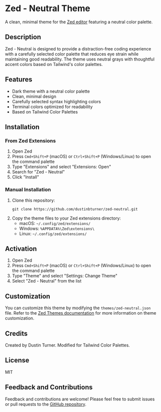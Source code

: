 # Zed - Neutral Theme

A clean, minimal theme for the [Zed editor](https://zed.dev/) featuring a neutral color palette.

## Description

Zed - Neutral is designed to provide a distraction-free coding experience with a carefully selected color palette that reduces eye strain while maintaining good readability. The theme uses neutral grays with thoughtful accent colors based on Tailwind's color palettes.

## Features

- Dark theme with a neutral color palette
- Clean, minimal design
- Carefully selected syntax highlighting colors
- Terminal colors optimized for readability
- Based on Tailwind Color Palettes

## Installation

### From Zed Extensions

1. Open Zed
2. Press `Cmd+Shift+P` (macOS) or `Ctrl+Shift+P` (Windows/Linux) to open the command palette
3. Type "Extensions" and select "Extensions: Open"
4. Search for "Zed - Neutral"
5. Click "Install"

### Manual Installation

1. Clone this repository:
   ```
   git clone https://github.com/dustinbturner/zed-neutral.git
   ```
2. Copy the theme files to your Zed extensions directory:
   - macOS: `~/.config/zed/extensions/`
   - Windows: `%APPDATA%\Zed\extensions\`
   - Linux: `~/.config/zed/extensions/`

## Activation

1. Open Zed
2. Press `Cmd+Shift+P` (macOS) or `Ctrl+Shift+P` (Windows/Linux) to open the command palette
3. Type "Theme" and select "Settings: Change Theme"
4. Select "Zed - Neutral" from the list

## Customization

You can customize this theme by modifying the `themes/zed-neutral.json` file. Refer to the [Zed Themes documentation](https://zed.dev/docs/themes) for more information on theme customization.

## Credits

Created by Dustin Turner. Modified for Tailwind Color Palettes.

## License

MIT

## Feedback and Contributions

Feedback and contributions are welcome! Please feel free to submit issues or pull requests to the [GitHub repository](https://github.com/dustinbturner/zed-neutral).